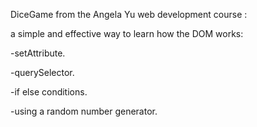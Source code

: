 DiceGame from the Angela Yu  web development course :



a simple and effective way to learn how the DOM works:

-setAttribute.

-querySelector.

-if else conditions.

-using a random number generator.

